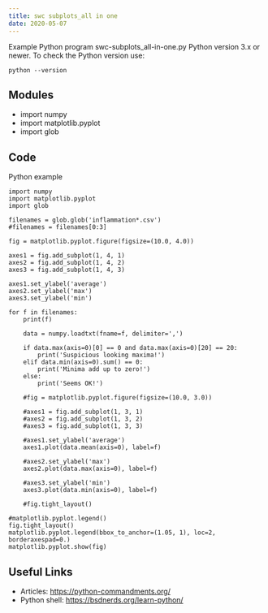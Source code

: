 ```yaml
---
title: swc subplots_all in one
date: 2020-05-07
---
```

Example Python program swc-subplots_all-in-one.py
Python version 3.x or newer.
To check the Python version use:

    python --version

## Modules

* import numpy
* import matplotlib.pyplot
* import glob

## Code

Python example

    import numpy
    import matplotlib.pyplot
    import glob
    
    filenames = glob.glob('inflammation*.csv')
    #filenames = filenames[0:3]
    
    fig = matplotlib.pyplot.figure(figsize=(10.0, 4.0))
    
    axes1 = fig.add_subplot(1, 4, 1)
    axes2 = fig.add_subplot(1, 4, 2)
    axes3 = fig.add_subplot(1, 4, 3)
    
    axes1.set_ylabel('average')
    axes2.set_ylabel('max')
    axes3.set_ylabel('min')
    
    for f in filenames:
        print(f)
    
        data = numpy.loadtxt(fname=f, delimiter=',')
    
        if data.max(axis=0)[0] == 0 and data.max(axis=0)[20] == 20:
            print('Suspicious looking maxima!')
        elif data.min(axis=0).sum() == 0:
            print('Minima add up to zero!')
        else:
            print('Seems OK!')
    
        #fig = matplotlib.pyplot.figure(figsize=(10.0, 3.0))
    
        #axes1 = fig.add_subplot(1, 3, 1)
        #axes2 = fig.add_subplot(1, 3, 2)
        #axes3 = fig.add_subplot(1, 3, 3)
    
        #axes1.set_ylabel('average')
        axes1.plot(data.mean(axis=0), label=f)
    
        #axes2.set_ylabel('max')
        axes2.plot(data.max(axis=0), label=f)
    
        #axes3.set_ylabel('min')
        axes3.plot(data.min(axis=0), label=f)
    
        #fig.tight_layout()
    
    #matplotlib.pyplot.legend()
    fig.tight_layout()
    matplotlib.pyplot.legend(bbox_to_anchor=(1.05, 1), loc=2, borderaxespad=0.)
    matplotlib.pyplot.show(fig)

## Useful Links

- Articles: https://python-commandments.org/
- Python shell: https://bsdnerds.org/learn-python/

